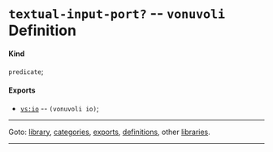 

<a id='definition__vonuvoli__textual-input-port_3f'></a>

# `textual-input-port?` -- `vonuvoli` Definition


<a id='definition__vonuvoli__textual-input-port_3f__kind'></a>

#### Kind

`predicate`;


<a id='definition__vonuvoli__textual-input-port_3f__exports'></a>

#### Exports

 * [`vs:io`](../../vonuvoli/exports/vs_3a_io.md#export__vonuvoli__vs_3a_io) -- `(vonuvoli io)`;

----

Goto: [library](../../vonuvoli/_index.md#library__vonuvoli), [categories](../../vonuvoli/categories/_index.md#toc__vonuvoli__categories), [exports](../../vonuvoli/exports/_index.md#toc__vonuvoli__exports), [definitions](../../vonuvoli/definitions/_index.md#toc__vonuvoli__definitions), other [libraries](../../_libraries.md#toc__libraries).

----

